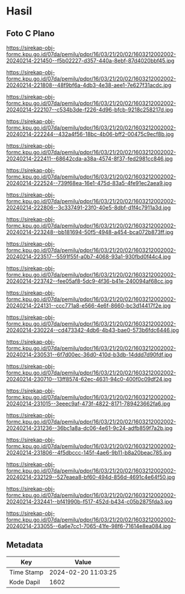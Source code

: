 # Hasil

## Foto C Plano

https://sirekap-obj-formc.kpu.go.id/07da/pemilu/pdpr/16/03/21/20/02/1603212002002-20240214-221450--f5b02227-d357-440a-8ebf-87d4020bbf45.jpg

https://sirekap-obj-formc.kpu.go.id/07da/pemilu/pdpr/16/03/21/20/02/1603212002002-20240214-221808--48f9bf6a-4db3-4e38-aee1-7e627f31acdc.jpg

https://sirekap-obj-formc.kpu.go.id/07da/pemilu/pdpr/16/03/21/20/02/1603212002002-20240214-222107--c534b3de-f226-4d96-bfcb-9218c258217d.jpg

https://sirekap-obj-formc.kpu.go.id/07da/pemilu/pdpr/16/03/21/20/02/1603212002002-20240214-222244--432a4f56-18bc-4b06-bff2-00475c9ecf8b.jpg

https://sirekap-obj-formc.kpu.go.id/07da/pemilu/pdpr/16/03/21/20/02/1603212002002-20240214-222411--68642cda-a38a-4574-8f37-fed2981cc846.jpg

https://sirekap-obj-formc.kpu.go.id/07da/pemilu/pdpr/16/03/21/20/02/1603212002002-20240214-222524--739f68ea-16e1-475d-83a5-4fe91ec2aea9.jpg

https://sirekap-obj-formc.kpu.go.id/07da/pemilu/pdpr/16/03/21/20/02/1603212002002-20240214-222806--3c337491-23f0-40e5-8dbf-d1f4c7911a3d.jpg

https://sirekap-obj-formc.kpu.go.id/07da/pemilu/pdpr/16/03/21/20/02/1603212002002-20240214-223248--bb181694-50f5-4948-a454-bca072b873ff.jpg

https://sirekap-obj-formc.kpu.go.id/07da/pemilu/pdpr/16/03/21/20/02/1603212002002-20240214-223517--5591f55f-a0b7-4068-93a1-930fbd0f44c4.jpg

https://sirekap-obj-formc.kpu.go.id/07da/pemilu/pdpr/16/03/21/20/02/1603212002002-20240214-223742--fee05af8-5dc9-4f36-b41e-240094af68cc.jpg

https://sirekap-obj-formc.kpu.go.id/07da/pemilu/pdpr/16/03/21/20/02/1603212002002-20240214-224131--ccc771a8-e566-4e6f-8660-bc3d14417f2e.jpg

https://sirekap-obj-formc.kpu.go.id/07da/pemilu/pdpr/16/03/21/20/02/1603212002002-20240214-230224--cd473342-4db6-4b43-bae0-573b6fdc6446.jpg

https://sirekap-obj-formc.kpu.go.id/07da/pemilu/pdpr/16/03/21/20/02/1603212002002-20240214-230531--6f7d00ec-36d0-410d-b3db-14ddd7d90fdf.jpg

https://sirekap-obj-formc.kpu.go.id/07da/pemilu/pdpr/16/03/21/20/02/1603212002002-20240214-230710--13ff8574-62ec-4631-94c0-400f0c09df24.jpg

https://sirekap-obj-formc.kpu.go.id/07da/pemilu/pdpr/16/03/21/20/02/1603212002002-20240214-231015--3eeec9af-473f-4822-8171-789423662fa6.jpg

https://sirekap-obj-formc.kpu.go.id/07da/pemilu/pdpr/16/03/21/20/02/1603212002002-20240214-231236--36bc1a8a-dc06-4e61-9c24-adfb859f7a2b.jpg

https://sirekap-obj-formc.kpu.go.id/07da/pemilu/pdpr/16/03/21/20/02/1603212002002-20240214-231806--4f5dbccc-145f-4ae6-9b11-b8a20beac785.jpg

https://sirekap-obj-formc.kpu.go.id/07da/pemilu/pdpr/16/03/21/20/02/1603212002002-20240214-232129--527eaea8-bf60-494d-856d-4691c4e64f50.jpg

https://sirekap-obj-formc.kpu.go.id/07da/pemilu/pdpr/16/03/21/20/02/1603212002002-20240214-232441--bf41990b-f517-452d-b434-c05b2875fda3.jpg

https://sirekap-obj-formc.kpu.go.id/07da/pemilu/pdpr/16/03/21/20/02/1603212002002-20240214-233055--6a6e7cc1-7065-41fe-98f6-71614e8ea084.jpg


## Metadata

| Key        | Value               |
| ---------- | ------------------- |
| Time Stamp | 2024-02-20 11:03:25 |
| Kode Dapil | 1602                |



